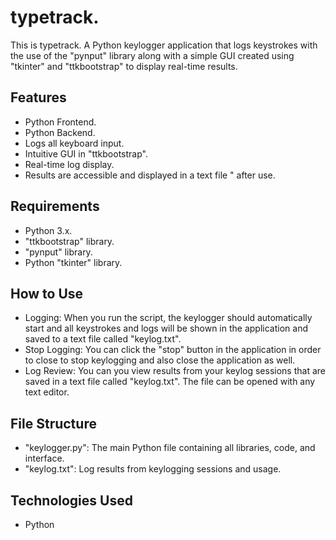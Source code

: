 # typetrack.

This is typetrack. A Python keylogger application that logs keystrokes with the use of the "pynput" library along with a simple GUI created using "tkinter" and "ttkbootstrap" to display real-time results.

## Features
- Python Frontend.
- Python Backend.
- Logs all keyboard input.
- Intuitive GUI in "ttkbootstrap".
- Real-time log display.
- Results are accessible and displayed in a text file " after use.

## Requirements
- Python 3.x.
- "ttkbootstrap" library.
- "pynput" library.
- Python "tkinter" library.

## How to Use
- Logging: When you run the script, the keylogger should automatically start and all keystrokes and logs will be shown in the application and saved to a text file called "keylog.txt".
- Stop Logging: You can click the "stop" button in the application in order to close to stop keylogging and also close the application as well.
- Log Review: You can you view results from your keylog sessions that are saved in a text file called "keylog.txt". The file can be opened with any text editor.

## File Structure
- "keylogger.py": The main Python file containing all libraries, code, and interface.
- "keylog.txt": Log results from keylogging sessions and usage.

## Technologies Used
- Python


